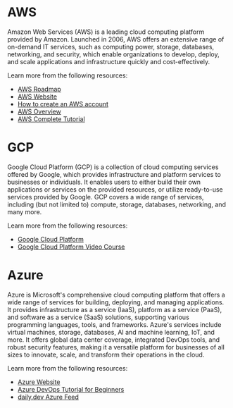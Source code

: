 # AWS

Amazon Web Services (AWS) is a leading cloud computing platform provided by Amazon. Launched in 2006, AWS offers an extensive range of on-demand IT services, such as computing power, storage, databases, networking, and security, which enable organizations to develop, deploy, and scale applications and infrastructure quickly and cost-effectively.

Learn more from the following resources:

- [AWS Roadmap](https://roadmap.sh/aws)
- [AWS Website](https://aws.amazon.com)
- [How to create an AWS account](https://grapplingdev.com/tutorials/how-to-create-aws-account)
- [AWS Overview](https://www.youtube.com/watch?v=a9__D53WsUs)
- [AWS Complete Tutorial](https://www.youtube.com/watch?v=B8i49C8fC3E)

# GCP

Google Cloud Platform (GCP) is a collection of cloud computing services offered by Google, which provides infrastructure and platform services to businesses or individuals. It enables users to either build their own applications or services on the provided resources, or utilize ready-to-use services provided by Google. GCP covers a wide range of services, including (but not limited to) compute, storage, databases, networking, and many more.

Learn more from the following resources:

- [Google Cloud Platform](https://cloud.google.com)
- [Google Cloud Platform Video Course](https://www.youtube.com/watch?v=fZOz13joN0o)

# Azure

Azure is Microsoft's comprehensive cloud computing platform that offers a wide range of services for building, deploying, and managing applications. It provides infrastructure as a service (IaaS), platform as a service (PaaS), and software as a service (SaaS) solutions, supporting various programming languages, tools, and frameworks. Azure's services include virtual machines, storage, databases, AI and machine learning, IoT, and more. It offers global data center coverage, integrated DevOps tools, and robust security features, making it a versatile platform for businesses of all sizes to innovate, scale, and transform their operations in the cloud.

Learn more from the following resources:

- [Azure Website](https://azure.microsoft.com)
- [Azure DevOps Tutorial for Beginners](https://www.youtube.com/watch?v=4BibQ69MD8c)
- [daily.dev Azure Feed](https://app.daily.dev/tags/azure)